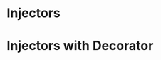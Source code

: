 <script type="text/javascript" src="../scripts/docHelpers.js"></script>
# Injectors

<div class="example" id="injector">
</div>
<script type="text/javascript">
    CreateSample("injector");
</script>

# Injectors with Decorator

<div class="example" id="injectorDecorator">
</div>
<script type="text/javascript">
    CreateSample("injectorDecorator");
</script>
